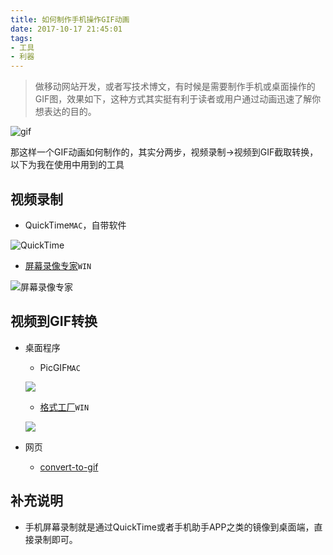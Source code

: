 ```yaml
---
title: 如何制作手机操作GIF动画
date: 2017-10-17 21:45:01
tags:
- 工具
- 利器
---
```

> 做移动网站开发，或者写技术博文，有时候是需要制作手机或桌面操作的GIF图，效果如下，这种方式其实挺有利于读者或用户通过动画迅速了解你想表达的目的。

![gif](http://or0g12e5e.bkt.clouddn.com/wakatime-oauth.gif)

那这样一个GIF动画如何制作的，其实分两步，视频录制->视频到GIF截取转换，以下为我在使用中用到的工具

## 视频录制
+ QuickTime`MAC`，自带软件

![QuickTime](http://or0g12e5e.bkt.clouddn.com/blog/2017-10-17-135412.jpg)

+ [屏幕录像专家](http://www.tlxsoft.com/index1.htm)`WIN`

![屏幕录像专家](http://or0g12e5e.bkt.clouddn.com/blog/2017-10-17-135933.jpg)

## 视频到GIF转换

+ 桌面程序
    - PicGIF`MAC`
    
    ![](http://or0g12e5e.bkt.clouddn.com/blog/2017-10-17-135630.jpg)
    
    - [格式工厂](http://www.pcfreetime.com/formatfactory/CN/index.html)`WIN`
    
    ![](http://or0g12e5e.bkt.clouddn.com/blog/2017-10-17-135933.jpg)
    
+ 网页
   - [convert-to-gif](https://image.online-convert.com/convert-to-gif)
## 补充说明

+ 手机屏幕录制就是通过QuickTime或者手机助手APP之类的镜像到桌面端，直接录制即可。
